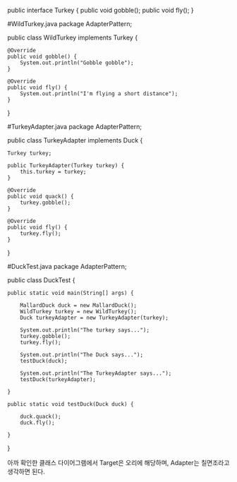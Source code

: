 

public interface Turkey {
	public void gobble();
	public void fly();
}

#WildTurkey.java
package AdapterPattern;

public class WildTurkey implements Turkey {

	@Override
	public void gobble() {
		System.out.println("Gobble gobble");
	}

	@Override
	public void fly() {
		System.out.println("I'm flying a short distance");
	}
}

#TurkeyAdapter.java
package AdapterPattern;

public class TurkeyAdapter implements Duck {

	Turkey turkey;

	public TurkeyAdapter(Turkey turkey) {
		this.turkey = turkey;
	}

	@Override
	public void quack() {
		turkey.gobble();
	}

	@Override
	public void fly() {
		turkey.fly();
	}

}

#DuckTest.java
package AdapterPattern;

public class DuckTest {

	public static void main(String[] args) {

		MallardDuck duck = new MallardDuck();
		WildTurkey turkey = new WildTurkey();
		Duck turkeyAdapter = new TurkeyAdapter(turkey);

		System.out.println("The turkey says...");
		turkey.gobble();
		turkey.fly();

		System.out.println("The Duck says...");
		testDuck(duck);

		System.out.println("The TurkeyAdapter says...");
		testDuck(turkeyAdapter);

	}

	public static void testDuck(Duck duck) {

		duck.quack();
		duck.fly();

	}
}

아까 확인한 클래스 다이어그램에서 Target은 오리에 해당하며, Adapter는 칠면조라고 생각하면 된다.